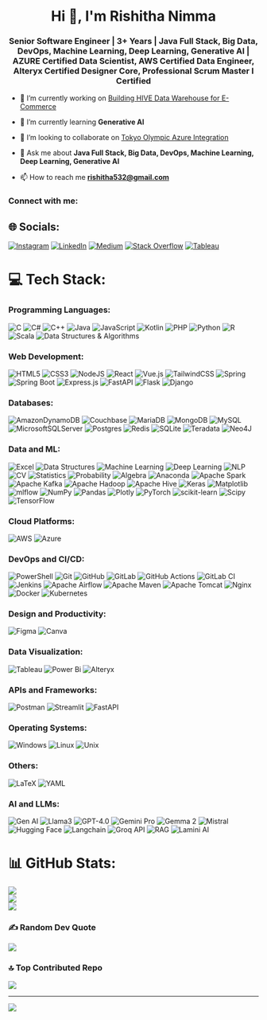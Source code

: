 <h1 align="center">Hi 👋, I'm Rishitha Nimma</h1>
<h3 align="center">Senior Software Engineer | 3+ Years | Java Full Stack, Big Data, DevOps, Machine Learning, Deep Learning, Generative AI | AZURE Certified Data Scientist, AWS Certified Data Engineer, Alteryx Certified Designer Core, Professional Scrum Master I Certified</h3>

- 🔭 I’m currently working on [Building HIVE Data Warehouse for E-Commerce](https://github.com/rishitha532/Building-HIVE-Data-Warehouse-for-E-Commerce)

- 🌱 I’m currently learning **Generative AI**

- 👯 I’m looking to collaborate on [Tokyo Olympic Azure Integration](https://github.com/rishitha532/Tokyo-Olympic-Azure-Integration-)

- 💬 Ask me about **Java Full Stack, Big Data, DevOps, Machine Learning, Deep Learning, Generative AI**

- 📫 How to reach me **rishitha532@gmail.com**

<h3 align="left">Connect with me:</h3>
<p align="left">
</p>



## 🌐 Socials:
[![Instagram](https://img.shields.io/badge/Instagram-%23E4405F.svg?logo=Instagram&logoColor=white)](https://instagram.com/rishitha_nimma) [![LinkedIn](https://img.shields.io/badge/LinkedIn-%230077B5.svg?logo=linkedin&logoColor=white)](https://linkedin.com/in/rishitha-reddy-nimma-9a789a186/) [![Medium](https://img.shields.io/badge/Medium-12100E?logo=medium&logoColor=white)](https://medium.com/@@rishitha532) [![Stack Overflow](https://img.shields.io/badge/-Stackoverflow-FE7A16?logo=stack-overflow&logoColor=white)](https://stackoverflow.com/users/26653562/rishitha-reddy) [![Tableau](https://img.shields.io/badge/Tableau-1F4B99?logo=Tableau&logoColor=white)](https://public.tableau.com/app/profile/rishitha.nimma/vizzes)

# 💻 Tech Stack:

### Programming Languages:
![C](https://img.shields.io/badge/c-%2300599C.svg?style=for-the-badge&logo=c&logoColor=white)
![C#](https://img.shields.io/badge/c%23-%23239120.svg?style=for-the-badge&logo=csharp&logoColor=white)
![C++](https://img.shields.io/badge/c++-%2300599C.svg?style=for-the-badge&logo=c%2B%2B&logoColor=white)
![Java](https://img.shields.io/badge/java-%23ED8B00.svg?style=for-the-badge&logo=openjdk&logoColor=white)
![JavaScript](https://img.shields.io/badge/javascript-%23323330.svg?style=for-the-badge&logo=javascript&logoColor=%23F7DF1E)
![Kotlin](https://img.shields.io/badge/kotlin-%237F52FF.svg?style=for-the-badge&logo=kotlin&logoColor=white)
![PHP](https://img.shields.io/badge/php-%23777BB4.svg?style=for-the-badge&logo=php&logoColor=white)
![Python](https://img.shields.io/badge/python-3670A0?style=for-the-badge&logo=python&logoColor=ffdd54)
![R](https://img.shields.io/badge/r-%23276DC3.svg?style=for-the-badge&logo=r&logoColor=white)
![Scala](https://img.shields.io/badge/scala-%23DC322F.svg?style=for-the-badge&logo=scala&logoColor=white)
![Data Structures & Algorithms](https://img.shields.io/badge/Data%20Structures%20%26%20Algorithms-FF5733?style=for-the-badge&logo=data-structures&logoColor=white)

### Web Development:
![HTML5](https://img.shields.io/badge/html5-%23E34F26.svg?style=for-the-badge&logo=html5&logoColor=white)
![CSS3](https://img.shields.io/badge/css3-%231572B6.svg?style=for-the-badge&logo=css3&logoColor=white)
![NodeJS](https://img.shields.io/badge/node.js-6DA55F?style=for-the-badge&logo=node.js&logoColor=white)
![React](https://img.shields.io/badge/react-%2320232a.svg?style=for-the-badge&logo=react&logoColor=%2361DAFB)
![Vue.js](https://img.shields.io/badge/vue.js-%2335495e.svg?style=for-the-badge&logo=vuedotjs&logoColor=%234FC08D)
![TailwindCSS](https://img.shields.io/badge/tailwindcss-%2338B2AC.svg?style=for-the-badge&logo=tailwind-css&logoColor=white)
![Spring](https://img.shields.io/badge/spring-%236DB33F.svg?style=for-the-badge&logo=spring&logoColor=white)
![Spring Boot](https://img.shields.io/badge/spring%20boot-%236DB33F.svg?style=for-the-badge&logo=springboot&logoColor=white)
![Express.js](https://img.shields.io/badge/express.js-%23404d59.svg?style=for-the-badge&logo=express&logoColor=%2361DAFB)
![FastAPI](https://img.shields.io/badge/FastAPI-005571?style=for-the-badge&logo=fastapi)
![Flask](https://img.shields.io/badge/flask-%23000.svg?style=for-the-badge&logo=flask&logoColor=white)
![Django](https://img.shields.io/badge/django-%23092E20.svg?style=for-the-badge&logo=django&logoColor=white)

### Databases:
![AmazonDynamoDB](https://img.shields.io/badge/Amazon%20DynamoDB-4053D6?style=for-the-badge&logo=Amazon%20DynamoDB&logoColor=white)
![Couchbase](https://img.shields.io/badge/Couchbase-EA2328?style=for-the-badge&logo=couchbase&logoColor=white)
![MariaDB](https://img.shields.io/badge/MariaDB-003545?style=for-the-badge&logo=mariadb&logoColor=white)
![MongoDB](https://img.shields.io/badge/MongoDB-%234ea94b.svg?style=for-the-badge&logo=mongodb&logoColor=white)
![MySQL](https://img.shields.io/badge/mysql-4479A1.svg?style=for-the-badge&logo=mysql&logoColor=white)
![MicrosoftSQLServer](https://img.shields.io/badge/Microsoft%20SQL%20Server-CC2927?style=for-the-badge&logo=microsoft%20sql%20server&logoColor=white)
![Postgres](https://img.shields.io/badge/postgres-%23316192.svg?style=for-the-badge&logo=postgresql&logoColor=white)
![Redis](https://img.shields.io/badge/redis-%23DD0031.svg?style=for-the-badge&logo=redis&logoColor=white)
![SQLite](https://img.shields.io/badge/sqlite-%2307405e.svg?style=for-the-badge&logo=sqlite&logoColor=white)
![Teradata](https://img.shields.io/badge/Teradata-F37440?style=for-the-badge&logo=teradata&logoColor=white)
![Neo4J](https://img.shields.io/badge/Neo4j-008CC1?style=for-the-badge&logo=neo4j&logoColor=white)

### Data and ML:
![Excel](https://img.shields.io/badge/Microsoft%20Excel-217346?style=for-the-badge&logo=microsoft-excel&logoColor=white)
![Data Structures](https://img.shields.io/badge/Data%20Structures-FF5733?style=for-the-badge&logo=data-structures&logoColor=white)
![Machine Learning](https://img.shields.io/badge/Machine%20Learning-FF6F00?style=for-the-badge&logo=machine-learning&logoColor=white)
![Deep Learning](https://img.shields.io/badge/Deep%20Learning-DC322F?style=for-the-badge&logo=deep-learning&logoColor=white)
![NLP](https://img.shields.io/badge/NLP-007396?style=for-the-badge&logo=nlp&logoColor=white)
![CV](https://img.shields.io/badge/Computer%20Vision-017CEE?style=for-the-badge&logo=computer-vision&logoColor=white)
![Statistics](https://img.shields.io/badge/Statistics-4D4D4D?style=for-the-badge&logo=statistics&logoColor=white)
![Probability](https://img.shields.io/badge/Probability-660066?style=for-the-badge&logo=probability&logoColor=white)
![Algebra](https://img.shields.io/badge/Algebra-8E44AD?style=for-the-badge&logo=algebra&logoColor=white)
![Anaconda](https://img.shields.io/badge/Anaconda-%2344A833.svg?style=for-the-badge&logo=anaconda&logoColor=white)
![Apache Spark](https://img.shields.io/badge/Apache%20Spark-FDEE21?style=for-the-badge&logo=apachespark&logoColor=black)
![Apache Kafka](https://img.shields.io/badge/Apache%20Kafka-000?style=for-the-badge&logo=apachekafka)
![Apache Hadoop](https://img.shields.io/badge/Apache%20Hadoop-66CCFF?style=for-the-badge&logo=apachehadoop&logoColor=black)
![Apache Hive](https://img.shields.io/badge/Apache%20Hive-FDEE21?style=for-the-badge&logo=apachehive&logoColor=black)
![Keras](https://img.shields.io/badge/Keras-%23D00000.svg?style=for-the-badge&logo=Keras&logoColor=white)
![Matplotlib](https://img.shields.io/badge/Matplotlib-%23ffffff.svg?style=for-the-badge&logo=Matplotlib&logoColor=black)
![mlflow](https://img.shields.io/badge/mlflow-%23d9ead3.svg?style=for-the-badge&logo=numpy&logoColor=blue)
![NumPy](https://img.shields.io/badge/numpy-%23013243.svg?style=for-the-badge&logo=numpy&logoColor=white)
![Pandas](https://img.shields.io/badge/pandas-%23150458.svg?style=for-the-badge&logo=pandas&logoColor=white)
![Plotly](https://img.shields.io/badge/Plotly-%233F4F75.svg?style=for-the-badge&logo=plotly&logoColor=white)
![PyTorch](https://img.shields.io/badge/PyTorch-%23EE4C2C.svg?style=for-the-badge&logo=PyTorch&logoColor=white)
![scikit-learn](https://img.shields.io/badge/scikit--learn-%23F7931E.svg?style=for-the-badge&logo=scikit-learn&logoColor=white)
![Scipy](https://img.shields.io/badge/SciPy-%230C55A5.svg?style=for-the-badge&logo=scipy&logoColor=%white)
![TensorFlow](https://img.shields.io/badge/TensorFlow-%23FF6F00.svg?style=for-the-badge&logo=TensorFlow&logoColor=white)

### Cloud Platforms:
![AWS](https://img.shields.io/badge/AWS-%23FF9900.svg?style=for-the-badge&logo=amazon-aws&logoColor=white)
![Azure](https://img.shields.io/badge/azure-%230072C6.svg?style=for-the-badge&logo=microsoftazure&logoColor=white)

### DevOps and CI/CD:
![PowerShell](https://img.shields.io/badge/PowerShell-%235391FE.svg?style=for-the-badge&logo=powershell&logoColor=white)
![Git](https://img.shields.io/badge/git-%23F05033.svg?style=for-the-badge&logo=git&logoColor=white)
![GitHub](https://img.shields.io/badge/github-%23121011.svg?style=for-the-badge&logo=github&logoColor=white)
![GitLab](https://img.shields.io/badge/gitlab-%23181717.svg?style=for-the-badge&logo=gitlab&logoColor=white)
![GitHub Actions](https://img.shields.io/badge/github%20actions-%232671E5.svg?style=for-the-badge&logo=githubactions&logoColor=white)
![GitLab CI](https://img.shields.io/badge/gitlab%20CI-%23181717.svg?style=for-the-badge&logo=gitlab&logoColor=white)
![Jenkins](https://img.shields.io/badge/jenkins-%232C5263.svg?style=for-the-badge&logo=jenkins&logoColor=white)
![Apache Airflow](https://img.shields.io/badge/Apache%20Airflow-017CEE?style=for-the-badge&logo=Apache%20Airflow&logoColor=white)
![Apache Maven](https://img.shields.io/badge/Apache%20Maven-C71A36?style=for-the-badge&logo=Apache%20Maven&logoColor=white)
![Apache Tomcat](https://img.shields.io/badge/apache%20tomcat-%23F8DC75.svg?style=for-the-badge&logo=apache-tomcat&logoColor=black)
![Nginx](https://img.shields.io/badge/nginx-%23009639.svg?style=for-the-badge&logo=nginx&logoColor=white)
![Docker](https://img.shields.io/badge/docker-%232496ED.svg?style=for-the-badge&logo=docker&logoColor=white)
![Kubernetes](https://img.shields.io/badge/kubernetes-%23326CE5.svg?style=for-the-badge&logo=kubernetes&logoColor=white)

### Design and Productivity:
![Figma](https://img.shields.io/badge/figma-%23F24E1E.svg?style=for-the-badge&logo=figma&logoColor=white)
![Canva](https://img.shields.io/badge/Canva-%2300C4CC.svg?style=for-the-badge&logo=Canva&logoColor=white)

### Data Visualization:
![Tableau](https://img.shields.io/badge/Tableau-E97627?style=for-the-badge&logo=Tableau&logoColor=white)
![Power Bi](https://img.shields.io/badge/power_bi-F2C811?style=for-the-badge&logo=powerbi&logoColor=black)
![Alteryx](https://img.shields.io/badge/Alteryx-%2338639E.svg?style=for-the-badge&logo=Alteryx&logoColor=white)

### APIs and Frameworks:
![Postman](https://img.shields.io/badge/Postman-FF6C37?style=for-the-badge&logo=postman&logoColor=white)
![Streamlit](https://img.shields.io/badge/Streamlit-%23FF4B4B.svg?style=for-the-badge&logo=streamlit&logoColor=white)
![FastAPI](https://img.shields.io/badge/FastAPI-005571?style=for-the-badge&logo=fastapi)

### Operating Systems:
![Windows](https://img.shields.io/badge/Windows-%234D4D4D.svg?style=for-the-badge&logo=windows-terminal&logoColor=white)
![Linux](https://img.shields.io/badge/Linux-FCC624?style=for-the-badge&logo=linux&logoColor=black)
![Unix](https://img.shields.io/badge/Unix-%23D9A300.svg?style=for-the-badge&logo=unix&logoColor=white)

### Others:
![LaTeX](https://img.shields.io/badge/latex-%23008080.svg?style=for-the-badge&logo=latex&logoColor=white)
![YAML](https://img.shields.io/badge/yaml-%23ffffff.svg?style=for-the-badge&logo=yaml&logoColor=151515)

### AI and LLMs:
![Gen AI](https://img.shields.io/badge/Gen%20AI-FF69B4?style=for-the-badge&logo=artificial-intelligence&logoColor=white)
![Llama3](https://img.shields.io/badge/Llama3-1E90FF?style=for-the-badge&logo=llama&logoColor=white)
![GPT-4.0](https://img.shields.io/badge/GPT--4.0-8A2BE2?style=for-the-badge&logo=OpenAI&logoColor=white)
![Gemini Pro](https://img.shields.io/badge/Gemini%20Pro-FF4500?style=for-the-badge&logo=constellation&logoColor=white)
![Gemma 2](https://img.shields.io/badge/Gemma%202-FFD700?style=for-the-badge&logo=gem&logoColor=white)
![Mistral](https://img.shields.io/badge/Mistral-00CED1?style=for-the-badge&logo=weather&logoColor=white)
![Hugging Face](https://img.shields.io/badge/Hugging%20Face-FFB6C1?style=for-the-badge&logo=hugging-face&logoColor=white)
![Langchain](https://img.shields.io/badge/Langchain-32CD32?style=for-the-badge&logo=chain&logoColor=white)
![Groq API](https://img.shields.io/badge/Groq%20API-000080?style=for-the-badge&logo=api&logoColor=white)
![RAG](https://img.shields.io/badge/RAG-FF6347?style=for-the-badge&logo=graphql&logoColor=white)
![Lamini AI](https://img.shields.io/badge/Lamini%20AI-008080?style=for-the-badge&logo=ai&logoColor=white)



# 📊 GitHub Stats:
![](https://github-readme-stats.vercel.app/api?username=rishitha532&theme=dark&hide_border=false&include_all_commits=true&count_private=true)<br/>
![](https://github-readme-streak-stats.herokuapp.com/?user=rishitha532&theme=dark&hide_border=false)<br/>
![](https://github-readme-stats.vercel.app/api/top-langs/?username=rishitha532&theme=dark&hide_border=false&include_all_commits=true&count_private=true&layout=compact)

### ✍️ Random Dev Quote
![](https://quotes-github-readme.vercel.app/api?type=horizontal&theme=radical)

### 🔝 Top Contributed Repo
![](https://github-contributor-stats.vercel.app/api?username=rishitha532&limit=5&theme=dark&combine_all_yearly_contributions=true)

---
[![](https://visitcount.itsvg.in/api?id=rishitha532&icon=0&color=0)](https://visitcount.itsvg.in)

<!-- Proudly created with GPRM ( https://gprm.itsvg.in ) -->
